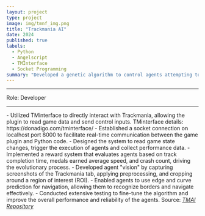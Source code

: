 ```yaml
---
layout: project
type: project
image: img/tmnf_img.png
title: "Trackmania AI"
date: 2024
published: true
labels:
  - Python
  - Angelscript
  - TMInterface
  - Socket Programming
summary: "Developed a genetic algorithm to control agents attempting to complete a Trackmania map. The project focused on optimizing performance based on various metrics such as time taken, medal achieved, average speed, and crash count."
---
```


<hr>
<p>Role: Developer</p>
<hr>
  - Utilized TMinterface to directly interact with Trackmania, allowing the plugin to read game data and send control inputs. TMinterface details: https://donadigo.com/tminterface/
  - Established a socket connection on localhost port 8000 to facilitate real-time communication between the game plugin and Python code.
  - Designed the system to read game state changes, trigger the execution of agents and collect performance data.
- Implemented a reward system that evaluates agents based on track completion time, medals earned average speed, and crash count, driving the evolutionary process.
- Developed agent "vision" by capturing screenshots of the Trackmania tab, applying preprocessing, and cropping around a region of interest (ROI).
- Enabled agents to use edge and curve prediction for navigation, allowing them to recognize borders and navigate effectively.
- Conducted extensive testing to fine-tune the algorithm and improve the overall performance and reliability of the agents.
</hr>
Source: <a href="https://github.com/TH3Eimis/TMAI/tree/main"><i class="large github icon ">TMAI Repository</i></a>
 
